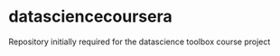 datasciencecoursera
===================

Repository initially required for the datascience toolbox course project
